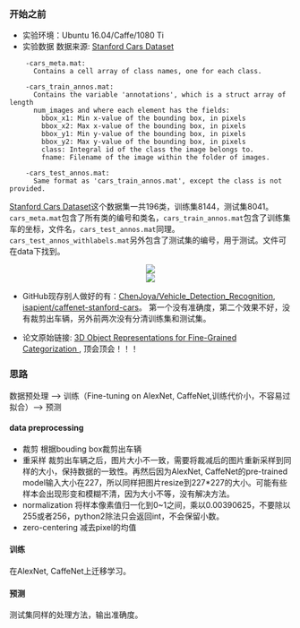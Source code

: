 ### 开始之前

* 实验环境：Ubuntu 16.04/Caffe/1080 Ti
* 实验数据
数据来源: [Stanford Cars Dataset](http://ai.stanford.edu/~jkrause/cars/car_dataset.html)
>
```
    -cars_meta.mat:
      Contains a cell array of class names, one for each class.

    -cars_train_annos.mat:
      Contains the variable 'annotations', which is a struct array of length
      num_images and where each element has the fields:
        bbox_x1: Min x-value of the bounding box, in pixels
        bbox_x2: Max x-value of the bounding box, in pixels
        bbox_y1: Min y-value of the bounding box, in pixels
        bbox_y2: Max y-value of the bounding box, in pixels
        class: Integral id of the class the image belongs to.
        fname: Filename of the image within the folder of images.

    -cars_test_annos.mat:
      Same format as 'cars_train_annos.mat', except the class is not provided.
```


[Stanford Cars Dataset](http://ai.stanford.edu/~jkrause/cars/car_dataset.html)这个数据集一共196类，训练集8144，测试集8041。`cars_meta.mat`包含了所有类的编号和类名，`cars_train_annos.mat`包含了训练集车的坐标，文件名，`cars_test_annos.mat`同理。`cars_test_annos_withlabels.mat`另外包含了测试集的编号，用于测试。文件可在data下找到。
    


<div align="center">
  <img src="http://omoitwcai.bkt.clouddn.com/2017-11-07-%E5%B1%8F%E5%B9%95%E5%BF%AB%E7%85%A7%202017-11-07%20%E4%B8%8B%E5%8D%884.24.11-1.png">
</div>
<div align="center">
  <img src="http://omoitwcai.bkt.clouddn.com/2017-11-07-%E5%B1%8F%E5%B9%95%E5%BF%AB%E7%85%A7%202017-11-07%20%E4%B8%8B%E5%8D%884.23.57-1.png">
</div>

* GitHub现存别人做好的有：[ChenJoya/Vehicle_Detection_Recognition](https://github.com/ChenJoya/Vehicle_Detection_Recognition), [isapient/caffenet-stanford-cars](https://github.com/isapient/caffenet-stanford-cars)。 第一个没有准确度，第二个效果不好，没有裁剪出车辆，另外前两次没有分清训练集和测试集。

* 论文原始链接: [3D Object Representations for Fine-Grained Categorization ](https://www.cv-foundation.org/openaccess/content_iccv_workshops_2013/W19/html/Krause_3D_Object_Representations_2013_ICCV_paper.html), 顶会顶会！！！

### 思路
数据预处理 ——> 训练（Fine-tuning on AlexNet, CaffeNet,训练代价小，不容易过拟合）——> 预测
#### data preprocessing
* 裁剪
根据bouding box裁剪出车辆
* 重采样
裁剪出车辆之后，图片大小不一致，需要将裁减后的图片重新采样到同样的大小，保持数据的一致性。再然后因为AlexNet, CaffeNet的pre-trained model输入大小在227，所以同样把图片resize到227*227的大小。可能有些样本会出现形变和模糊不清，因为大小不等，没有解决方法。
* normalization
将样本像素值归一化到0~1之间，乘以0.00390625，不要除以255或者256，python2除法只会返回int，不会保留小数。
* zero-centering
减去pixel的均值

#### 训练
在AlexNet, CaffeNet上迁移学习。

#### 预测
测试集同样的处理方法，输出准确度。
